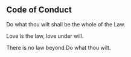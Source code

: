 Code of Conduct
---------------

Do what thou wilt shall be the whole of the Law.

Love is the law, love under will.

There is no law beyond Do what thou wilt.
